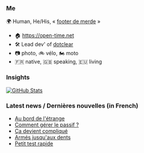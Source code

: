 ### Me

🌍 Human, He/His, « [footer de merde](https://open-time.net/post/2013/07/17/La-veritable-histoire-du-Footer-de-merde-) » 
* 🏠 https://open-time.net 
* 🛠️ Lead dev' of [dotclear](https://git.dotclear.org/dev/dotclear)
* 📷 photo, 🚲 vélo, 🏍️ moto 
* 🇫🇷 native, 🇬🇧 speaking, 🇪🇺 living

### Insights

[![GitHub Stats](https://github-readme-stats-sigma-five.vercel.app/api?username=franck-paul)](https://github.com/franck-paul)

### Latest news / Dernières nouvelles (in French)

<!-- BLOG-POST-LIST:START -->
- [Au bord de l&#39;étrange](https://open-time.net/post/2025/08/06/Au-bord-de-l-etrange)
- [Comment gérer le passif ?](https://open-time.net/post/2025/08/05/Comment-gerer-le-passif)
- [Ça devient compliqué](https://open-time.net/post/2025/08/04/Ca-devient-complique)
- [Armés jusqu&#39;aux dents](https://open-time.net/post/2025/08/03/Armes-jusqu-aux-dents)
- [Petit test rapide](https://open-time.net/post/2025/08/02/Petit-test-rapide)
<!-- BLOG-POST-LIST:END -->
